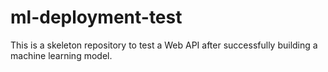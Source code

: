 # ml-deployment-test

This is a skeleton repository to test a Web API after successfully building a machine learning model. 

